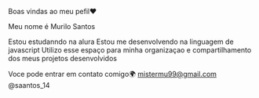 Boas vindas ao meu pefil❤

Meu nome é Murilo Santos 

Estou estudanndo na alura
Estou me desenvolvendo na linguagem de javascript
Utilizo esse espaço para minha organizaçao e compartilhamento dos meus projetos desenvolvidos

Voce pode entrar em contato comigo🌍 mistermu99@gmail.com
@saantos_14
